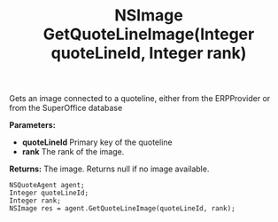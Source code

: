 ﻿---
uid: crmscript_ref_NSQuoteAgent_GetQuoteLineImage
title: NSImage GetQuoteLineImage(Integer quoteLineId, Integer rank)
intellisense: NSQuoteAgent.GetQuoteLineImage
keywords: NSQuoteAgent, GetQuoteLineImage
so.topic: reference
---

Gets an image connected to a quoteline, either from the ERPProvider or from the SuperOffice database

**Parameters:**
 - **quoteLineId** Primary key of the quoteline
 - **rank** The rank of the image.

**Returns:** The image. Returns null if no image available.

```crmscript
NSQuoteAgent agent;
Integer quoteLineId;
Integer rank;
NSImage res = agent.GetQuoteLineImage(quoteLineId, rank);
```

